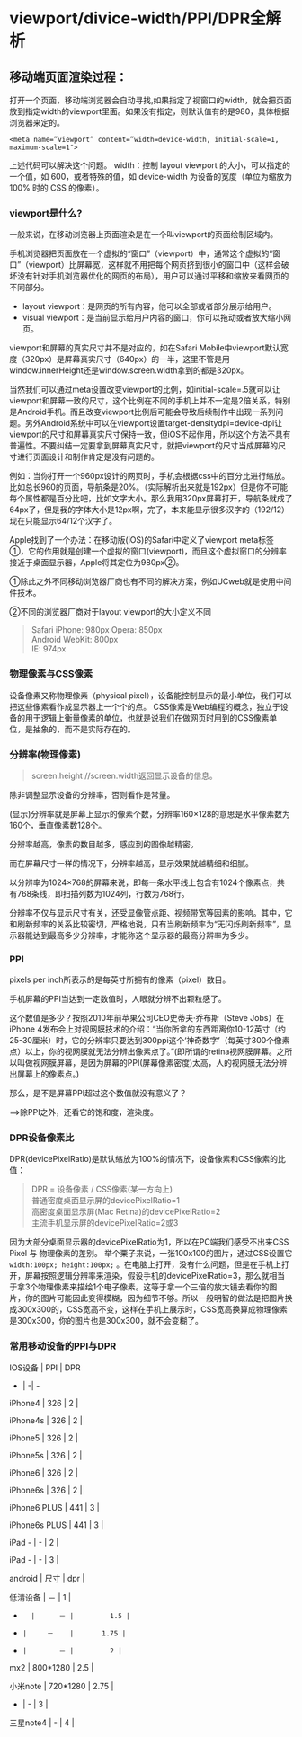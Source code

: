 # viewport/divice-width/PPI/DPR全解析

## 移动端页面渲染过程：

打开一个页面，移动端浏览器会自动寻找,如果指定了视窗口的width，就会把页面放到指定width的viewport里面。如果没有指定，则默认值有的是980，具体根据浏览器来定的。

`
<meta name=”viewport” content=”width=device-width, initial-scale=1, maximum-scale=1″>
`

上述代码可以解决这个问题。 
width：控制 layout viewport 的大小，可以指定的一个值，如 600，或者特殊的值，如 device-width 为设备的宽度（单位为缩放为 100% 时的 CSS 的像素）。

### viewport是什么?

一般来说，在移动浏览器上页面渲染是在一个叫viewport的页面绘制区域内。 

手机浏览器把页面放在一个虚拟的“窗口”（viewport）中，通常这个虚拟的“窗口”（viewport）比屏幕宽，这样就不用把每个网页挤到很小的窗口中（这样会破坏没有针对手机浏览器优化的网页的布局），用户可以通过平移和缩放来看网页的不同部分。

- layout viewport：是网页的所有内容，他可以全部或者部分展示给用户。
- visual viewport：是当前显示给用户内容的窗口，你可以拖动或者放大缩小网页。

viewport和屏幕的真实尺寸并不是对应的，如在Safari Mobile中viewport默认宽度（320px）是屏幕真实尺寸（640px）的一半，这里不管是用window.innerHeight还是window.screen.width拿到的都是320px。



当然我们可以通过meta设置改变viewport的比例，如initial-scale=.5就可以让viewport和屏幕一致的尺寸，这个比例在不同的手机上并不一定是2倍关系，特别是Android手机。而且改变viewport比例后可能会导致后续制作中出现一系列问题。另外Android系统中可以在viewport设置target-densitydpi=device-dpi让viewport的尺寸和屏幕真实尺寸保持一致，但iOS不起作用，所以这个方法不具有普遍性。不要纠结一定要拿到屏幕真实尺寸，就把viewport的尺寸当成屏幕的尺寸进行页面设计和制作肯定是没有问题的。



例如：当你打开一个960px设计的网页时，手机会根据css中的百分比进行缩放。比如总长960的页面，导航条是20%。（实际解析出来就是192px）但是你不可能每个属性都是百分比吧，比如文字大小。那么我用320px屏幕打开，导航条就成了64px了，但是我的字体大小是12px啊，完了，本来能显示很多汉字的（192/12）现在只能显示64/12个汉字了。



Apple找到了一个办法：在移动版(iOS)的Safari中定义了viewport meta标签①，它的作用就是创建一个虚拟的窗口(viewport)，而且这个虚拟窗口的分辨率接近于桌面显示器，Apple将其定位为980px②。



①除此之外不同移动浏览器厂商也有不同的解决方案，例如UCweb就是使用中间件技术。 


②不同的浏览器厂商对于layout viewport的大小定义不同

> Safari iPhone: 980px 
Opera: 850px <br/>
Android WebKit: 800px <br/>
IE: 974px

### 物理像素与CSS像素


设备像素又称物理像素（physical pixel），设备能控制显示的最小单位，我们可以把这些像素看作成显示器上一个个的点。 
CSS像素是Web编程的概念，独立于设备的用于逻辑上衡量像素的单位，也就是说我们在做网页时用到的CSS像素单位，是抽象的，而不是实际存在的。



### 分辨率(物理像素)


> screen.height //screen.width返回显示设备的信息。 

除非调整显示设备的分辨率，否则看作是常量。

(显示)分辨率就是屏幕上显示的像素个数，分辨率160×128的意思是水平像素数为160个，垂直像素数128个。



分辨率越高，像素的数目越多，感应到的图像越精密。

而在屏幕尺寸一样的情况下，分辨率越高，显示效果就越精细和细腻。



以分辨率为1024×768的屏幕来说，即每一条水平线上包含有1024个像素点，共有768条线，即扫描列数为1024列，行数为768行。



分辨率不仅与显示尺寸有关，还受显像管点距、视频带宽等因素的影响。其中，它和刷新频率的关系比较密切，严格地说，只有当刷新频率为“无闪烁刷新频率”，显示器能达到最高多少分辨率，才能称这个显示器的最高分辨率为多少。

### PPI

pixels per inch所表示的是每英寸所拥有的像素（pixel）数目。



手机屏幕的PPI当达到一定数值时，人眼就分辨不出颗粒感了。



这个数值是多少？按照2010年前苹果公司CEO史蒂夫·乔布斯（Steve Jobs）在iPhone 4发布会上对视网膜技术的介绍：“当你所拿的东西距离你10-12英寸（约25-30厘米）时，它的分辨率只要达到300ppi这个‘神奇数字’（每英寸300个像素点）以上，你的视网膜就无法分辨出像素点了。”(即所谓的retina视网膜屏幕。之所以叫做视网膜屏幕，是因为屏幕的PPI(屏幕像素密度)太高，人的视网膜无法分辨出屏幕上的像素点。)



那么，是不是屏幕PPI超过这个数值就没有意义了？

==>除PPI之外，还看它的饱和度，渲染度。

### DPR设备像素比

DPR(devicePixelRatio)是默认缩放为100%的情况下，设备像素和CSS像素的比值：

> DPR = 设备像素 / CSS像素(某一方向上) <br/>
普通密度桌面显示屏的devicePixelRatio=1 <br/>
高密度桌面显示屏(Mac Retina)的devicePixelRatio=2 <br/>
主流手机显示屏的devicePixelRatio=2或3

因为大部分桌面显示器的devicePixelRatio为1，所以在PC端我们感受不出来CSS Pixel 与 物理像素的差别。 
举个栗子来说，一张100x100的图片，通过CSS设置它`width:100px; height:100px;` 。在电脑上打开，没有什么问题，但是在手机上打开，屏幕按照逻辑分辨率来渲染，假设手机的devicePixelRatio=3，那么就相当于拿3个物理像素来描绘1个电子像素。这等于拿一个三倍的放大镜去看你的图片，你的图片可能因此变得模糊，因为细节不够。所以一般明智的做法是把图片换成300x300的，CSS宽高不变，这样在手机上展示时，CSS宽高换算成物理像素是300x300，你的图片也是300x300，就不会变糊了。

### 常用移动设备的PPI与DPR

IOS设备 |	          PPI |	    DPR

- | -| -

iPhone4	 |        326 |	      2 |

iPhone4s  |       326	 |      2 |

iPhone5	 |        326 |	      2 |

iPhone5s   |      326	 |      2 |

iPhone6	  |       326	 |      2 |

iPhone6s  |     	326  |     	2 |

iPhone6 PLUS  |  	441 |	      3 |

iPhone6s PLUS	 |  441	 |      3 |

iPad - |	        -	 |      2 |

iPad - |	        -	  |     3 |


android	 |   尺寸	 |       dpr |

低清设备 |   － |	       1 |

-	    |      － |	       1.5 |

-	  |     －	 |       1.75 |

-	  |        － |	       2 |

mx2 |	     800*1280 |    2.5 |

小米note  |  720*1280  |   2.75 |

-	 |         - |	        3 |

三星note4 |  -	 |       4 |





